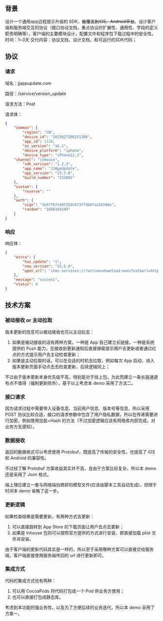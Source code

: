 ## 背景

设计一个通用app远程提示升级的 SDK，~~能覆盖到iOS、Android平台~~。设计客户端和服务端交互的协议（接口协议文档，重点协议的扩展性、通用性、字段的定义职责明确等），客户端的主要模块设计，配置文件和程序包下载过程中的安全性。
时间：1~3天
交付内容：协议文档，设计文档，和可运行的SDK代码；



## 协议

### 请求

域名：jjappupdate.com

路径：/service/version_update

请求方法：Post

请求体：

```json
{
	"common": {
		"region": "CN",
		"device_id": "1825627186151208",
		"app_id": 1128,
		"os_version": "16.1",
		"device_platform": "iphone",
		"device_type": "iPhone12,3",
    "channel": "inhouse",
		"sdk_version": "1.2.3",
		"app_name": "JJAppUpdate",
		"app_version": "23.3.0",
		"build_number": "233001"
	},
	"custom": {
		"reserve": ""
	},
	"auth": {
		"sign": "3e57f6fc49f25dc673ff5b8faa1b590a",
		"random": "1668169199"
	}
}
```



### 响应

响应体：

```json
{
	"extra": {
		"has_update": "1",
		"new_version": "23.5.0",
		"open_url": "itms-services://?action=download-manifest&url=https://www.jjappupdate.com/ios/manifest.plist"
	},
	"message": "success",
	"status": 0
}
```







## 技术方案

### 被动接收 or 主动拉取

版本更新的信息可以被动接收也可以主动拉去：

1. 如果是被动接收的话有两种方案，一种是 App 自己建立长链接，一种是系统提供的 Push 能力，在接收到更新通知后直接弹窗提示用户去更新或者通过红点的方式提示用户去主动检查更新；
2. 如果是主动拉取的话，可以在合适的时机去拉取，例如每次 App 启动、进入版本更新页面手动点击去检查更新，后续逻辑同上；

不过由于版本更新本身优先级不高，特别是对于线上包，为此而建立一条长链通道有点不值得（强制更新除外），基于以上考虑本 demo 采用了方法二。



### 接口请求

因为请求过程中需要带入设备信息、当前用户信息、版本号等信息，所以采用 POST 协议比较合适，接口的请求参数中包含了用户隐私数据，所以在传递需要进行加密，例如使用加盐+Hash 的方法（不过加密逻辑应该有网络库内部完成，对业务方无感知）。



### 数据接收

返回的数据格式可以考虑使用 Protobuf，既提高了传输的安全性，也提高了 iOS 和 Android 的兼容性。

不过经了解 Protobuf 方案收益其实并不高，且由于方案比较复杂，所以本 demo 还是采用了 Json 格式。

端上理应建立一套与网络端协商好的模型文件(应该由脚本工具自动生成)，但限于时间本 demo 省略了这一步。



### 更新逻辑

如果检查结果是需要更新，有两种方式去更新：

1. 可以直接跳转到 App Store 的下载页面让用户去点击更新；
2. 如果是 Inhouse 包则可以按照官方提供的方式进行安装，即直接加载 plist 文件并安装。

由于客户端的更新代码其实是一样的，所以至于采用哪种方案可以直接交给服务端，客户端直接使用服务端传回的 url 进行更新即可。



### 集成方式

代码的集成方式也有两种：

1. 可以用 CocoaPods 将代码打包成一个 Pod 供业务方使用；
2. 也可以直接打包成静态库。

考虑到本功能的强业务性，以及为了方便后续的业务迭代，所以本 demo 采用了方案一。